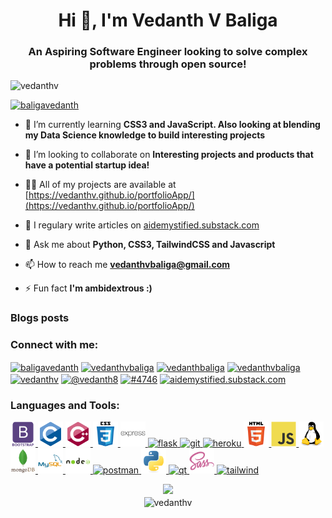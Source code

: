 <h1 align="center">Hi 👋, I'm Vedanth V Baliga</h1>
<h3 align="center">An Aspiring Software Engineer looking to solve complex problems through open source!</h3>

<p align="left"> <img src="https://komarev.com/ghpvc/?username=vedanthv&label=Profile%20views&color=0e75b6&style=flat" alt="vedanthv" /> </p>

<p align="left"> <a href="https://twitter.com/baligavedanth" target="blank"><img src="https://img.shields.io/twitter/follow/baligavedanth?logo=twitter&style=for-the-badge" alt="baligavedanth" /></a> </p>

- 🌱 I’m currently learning **CSS3 and JavaScript. Also looking at blending my Data Science knowledge to build interesting projects**

- 👯 I’m looking to collaborate on **Interesting projects and products that have a potential startup idea!**

- 👨‍💻 All of my projects are available at [https://vedanthv.github.io/portfolioApp/](https://vedanthv.github.io/portfolioApp/)

- 📝 I regulary write articles on [aidemystified.substack.com](aidemystified.substack.com)

- 💬 Ask me about **Python, CSS3, TailwindCSS and Javascript**

- 📫 How to reach me **vedanthvbaliga@gmail.com**

- ⚡ Fun fact **I'm ambidextrous :)**

### Blogs posts
<!-- BLOG-POST-LIST:START -->
<!-- BLOG-POST-LIST:END -->

<h3 align="left">Connect with me:</h3>
<p align="left">
<a href="https://twitter.com/baligavedanth" target="blank"><img align="center" src="https://raw.githubusercontent.com/rahuldkjain/github-profile-readme-generator/master/src/images/icons/Social/twitter.svg" alt="baligavedanth" height="30" width="40" /></a>
<a href="https://linkedin.com/in/vedanthvbaliga" target="blank"><img align="center" src="https://raw.githubusercontent.com/rahuldkjain/github-profile-readme-generator/master/src/images/icons/Social/linked-in-alt.svg" alt="vedanthvbaliga" height="30" width="40" /></a>
<a href="https://kaggle.com/vedanthbaliga" target="blank"><img align="center" src="https://raw.githubusercontent.com/rahuldkjain/github-profile-readme-generator/master/src/images/icons/Social/kaggle.svg" alt="vedanthbaliga" height="30" width="40" /></a>
<a href="https://www.hackerrank.com/vedanthvbaliga" target="blank"><img align="center" src="https://raw.githubusercontent.com/rahuldkjain/github-profile-readme-generator/master/src/images/icons/Social/hackerrank.svg" alt="vedanthvbaliga" height="30" width="40" /></a>
<a href="https://www.leetcode.com/vedanthv" target="blank"><img align="center" src="https://raw.githubusercontent.com/rahuldkjain/github-profile-readme-generator/master/src/images/icons/Social/leet-code.svg" alt="vedanthv" height="30" width="40" /></a>
<a href="https://www.hackerearth.com/@vedanth8" target="blank"><img align="center" src="https://raw.githubusercontent.com/rahuldkjain/github-profile-readme-generator/master/src/images/icons/Social/hackerearth.svg" alt="@vedanth8" height="30" width="40" /></a>
<a href="https://discord.gg/#4746" target="blank"><img align="center" src="https://raw.githubusercontent.com/rahuldkjain/github-profile-readme-generator/master/src/images/icons/Social/discord.svg" alt="#4746" height="30" width="40" /></a>
<a href="/aidemystified.substack.com" target="blank"><img align="center" src="https://raw.githubusercontent.com/rahuldkjain/github-profile-readme-generator/master/src/images/icons/Social/rss.svg" alt="aidemystified.substack.com" height="30" width="40" /></a>
</p>

<h3 align="left">Languages and Tools:</h3>
<p align="left"> <a href="https://getbootstrap.com" target="_blank"> <img src="https://raw.githubusercontent.com/devicons/devicon/master/icons/bootstrap/bootstrap-plain-wordmark.svg" alt="bootstrap" width="40" height="40"/> </a> <a href="https://www.cprogramming.com/" target="_blank"> <img src="https://raw.githubusercontent.com/devicons/devicon/master/icons/c/c-original.svg" alt="c" width="40" height="40"/> </a> <a href="https://www.w3schools.com/cpp/" target="_blank"> <img src="https://raw.githubusercontent.com/devicons/devicon/master/icons/cplusplus/cplusplus-original.svg" alt="cplusplus" width="40" height="40"/> </a> <a href="https://www.w3schools.com/css/" target="_blank"> <img src="https://raw.githubusercontent.com/devicons/devicon/master/icons/css3/css3-original-wordmark.svg" alt="css3" width="40" height="40"/> </a> <a href="https://expressjs.com" target="_blank"> <img src="https://raw.githubusercontent.com/devicons/devicon/master/icons/express/express-original-wordmark.svg" alt="express" width="40" height="40"/> </a> <a href="https://flask.palletsprojects.com/" target="_blank"> <img src="https://www.vectorlogo.zone/logos/pocoo_flask/pocoo_flask-icon.svg" alt="flask" width="40" height="40"/> </a> <a href="https://git-scm.com/" target="_blank"> <img src="https://www.vectorlogo.zone/logos/git-scm/git-scm-icon.svg" alt="git" width="40" height="40"/> </a> <a href="https://heroku.com" target="_blank"> <img src="https://www.vectorlogo.zone/logos/heroku/heroku-icon.svg" alt="heroku" width="40" height="40"/> </a> <a href="https://www.w3.org/html/" target="_blank"> <img src="https://raw.githubusercontent.com/devicons/devicon/master/icons/html5/html5-original-wordmark.svg" alt="html5" width="40" height="40"/> </a> <a href="https://developer.mozilla.org/en-US/docs/Web/JavaScript" target="_blank"> <img src="https://raw.githubusercontent.com/devicons/devicon/master/icons/javascript/javascript-original.svg" alt="javascript" width="40" height="40"/> </a> <a href="https://www.linux.org/" target="_blank"> <img src="https://raw.githubusercontent.com/devicons/devicon/master/icons/linux/linux-original.svg" alt="linux" width="40" height="40"/> </a> <a href="https://www.mongodb.com/" target="_blank"> <img src="https://raw.githubusercontent.com/devicons/devicon/master/icons/mongodb/mongodb-original-wordmark.svg" alt="mongodb" width="40" height="40"/> </a> <a href="https://www.mysql.com/" target="_blank"> <img src="https://raw.githubusercontent.com/devicons/devicon/master/icons/mysql/mysql-original-wordmark.svg" alt="mysql" width="40" height="40"/> </a> <a href="https://nodejs.org" target="_blank"> <img src="https://raw.githubusercontent.com/devicons/devicon/master/icons/nodejs/nodejs-original-wordmark.svg" alt="nodejs" width="40" height="40"/> </a> <a href="https://postman.com" target="_blank"> <img src="https://www.vectorlogo.zone/logos/getpostman/getpostman-icon.svg" alt="postman" width="40" height="40"/> </a> <a href="https://www.python.org" target="_blank"> <img src="https://raw.githubusercontent.com/devicons/devicon/master/icons/python/python-original.svg" alt="python" width="40" height="40"/> </a> <a href="https://www.qt.io/" target="_blank"> <img src="https://upload.wikimedia.org/wikipedia/commons/0/0b/Qt_logo_2016.svg" alt="qt" width="40" height="40"/> </a> <a href="https://sass-lang.com" target="_blank"> <img src="https://raw.githubusercontent.com/devicons/devicon/master/icons/sass/sass-original.svg" alt="sass" width="40" height="40"/> </a> <a href="https://tailwindcss.com/" target="_blank"> <img src="https://www.vectorlogo.zone/logos/tailwindcss/tailwindcss-icon.svg" alt="tailwind" width="40" height="40"/> </a> </p>

<div align="center">
 <img src="https://github-readme-streak-stats.herokuapp.com/?user=vedanthv&)"><br><img align="center" src="https://github-readme-stats.vercel.app/api?username=vedanthv&show_icons=true&locale=en" alt="vedanthv" />
<!--  <img src="https://activity-graph.herokuapp.com/graph?username=vedanthv&bg_color=FFFFFF&color=000000&line=000000&point=00FF00">-->
</div>

<!-- <p><img align="left" src="https://github-readme-stats.vercel.app/api/top-langs?username=vedanthv&show_icons=true&locale=en&layout=compact" alt="vedanthv" /></p>
 -->

<!-- <p><img align="center" src="https://github-readme-stats.vercel.app/api?username=vedanthv&show_icons=true&locale=en" alt="vedanthv" /></p>
 -->
<!-- <p><img align="center" src="https://github-readme-streak-stats.herokuapp.com/?user=vedanthv&" alt="vedanthv" /></p> -->
